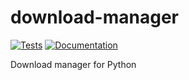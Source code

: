 # download-manager

[![Tests][badge-tests]][link-tests]
[![Documentation][badge-docs]][link-docs]

[badge-tests]: https://img.shields.io/github/actions/workflow/status/saezlab/download-manager/test.yaml?branch=main
[link-tests]: https://github.com/saezlab/download-manager/actions/workflows/test.yml
[badge-docs]: https://img.shields.io/readthedocs/download-manager
[link-docs]: https://download-manager.readthedocs.io

Download manager for Python
